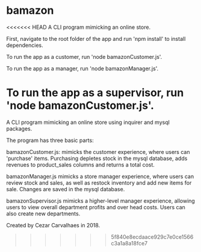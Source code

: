# bamazon
<<<<<<< HEAD
A CLI program mimicking an online store.

First, navigate to the root folder of the app and run 'npm install' to install dependencies. 

To run the app as a customer, run 'node bamazonCustomer.js'.

To run the app as a manager, run 'node bamazonManager.js'.

To run the app as a supervisor, run 'node bamazonCustomer.js'.
=======
A CLI program mimicking an online store using inquirer and mysql packages.

The program has three basic parts:

bamazonCustomer.js: mimicks the customer experience, where users can 'purchase' items. Purchasing depletes stock in the mysql database, adds revenues to product_sales columns and returns a total cost.

bamazonManager.js mimicks a store manager experience, where users can review stock and sales, as well as restock inventory and add new items for sale. Changes are saved in the mysql database.

bamazonSupervisor.js mimicks a higher-level manager experience, allowing users to view overall department profits and over head costs. Users can also create new departments. 

Created by Cezar Carvalhaes in 2018.
>>>>>>> 5f840e8ecdaace929c7e0ce1566c3a1a8a18fce7
